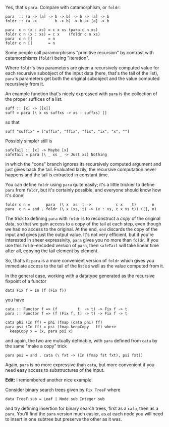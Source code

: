 Yes, that's `para`. Compare with catamorphism, or `foldr`:

    para  :: (a -> [a] -> b -> b) -> b -> [a] -> b
    foldr :: (a ->        b -> b) -> b -> [a] -> b

    para  c n (x : xs) = c x xs (para c n xs)
    foldr c n (x : xs) = c x    (foldr c n xs)
    para  c n []       = n
    foldr c n []       = n

Some people call paramorphisms "primitive recursion" by contrast with catamorphisms (`foldr`) being "iteration".

Where `foldr`'s two parameters are given a recursively computed value for each recursive subobject of the input data (here, that's the tail of the list), `para`'s parameters get both the original subobject and the value computed recursively from it.

An example function that's nicely expressed with `para` is the collection of the proper suffices of a list.

    suff :: [x] -> [[x]]
    suff = para (\ x xs suffxs -> xs : suffxs) []

so that

    suff "suffix" = ["uffix", "ffix", "fix", "ix", "x", ""]

Possibly simpler still is

    safeTail :: [x] -> Maybe [x]
    safeTail = para (\ _ xs _ -> Just xs) Nothing

in which the "cons" branch ignores its recursively computed argument and just gives back the tail. Evaluated lazily, the recursive computation never happens and the tail is extracted in constant time.

You can define `foldr` using `para` quite easily; it's a little trickier to define `para` from `foldr`, but it's certainly possible, and everyone should know how it's done!

    foldr c n =       para  (\ x  xs  t ->           c x    t)       n
    para  c n = snd . foldr (\ x (xs, t) -> (x : xs, c x xs t)) ([], n)

The trick to defining `para` with `foldr` is to reconstruct a *copy* of the original data, so that we gain access to a copy of the tail at each step, even though we had no access to the original. At the end, `snd` discards the copy of the input and gives just the output value. It's not very efficient, but if you're interested in sheer expressivity, `para` gives you no more than `foldr`. If you use this `foldr`-encoded version of `para`, then `safeTail` will take linear time after all, copying the tail element by element.

So, that's it: `para` is a more convenient version of `foldr` which gives you immediate access to the tail of the list as well as the value computed from it.

In the general case, working with a datatype generated as the recursive fixpoint of a functor

    data Fix f = In (f (Fix f))

you have

    cata :: Functor f => (f         t  -> t) -> Fix f -> t
    para :: Functor f => (f (Fix f, t) -> t) -> Fix f -> t

    cata phi (In ff) = phi (fmap (cata phi) ff)
    para psi (In ff) = psi (fmap keepCopy   ff) where
      keepCopy x = (x, para psi x)

and again, the two are mutually definable, with `para` defined from `cata` by the same "make a copy" trick

    para psi = snd . cata (\ fxt -> (In (fmap fst fxt), psi fxt))

Again, `para` is no more expressive than `cata`, but more convenient if you need easy access to substructures of the input.

**Edit:** I remembered another nice example.

Consider binary search trees given by `Fix TreeF` where

    data TreeF sub = Leaf | Node sub Integer sub

and try defining insertion for binary search trees, first as a `cata`, then as a `para`. You'll find the `para` version much easier, as at each node you will need to insert in one subtree but preserve the other as it was.
